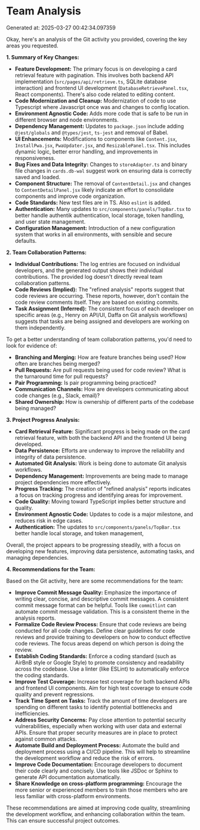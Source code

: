 # Team Analysis
Generated at: 2025-03-27 00:42:34.097359

Okay, here's an analysis of the Git activity you provided, covering the key areas you requested.

**1. Summary of Key Changes:**

*   **Feature Development:**  The primary focus is on developing a card retrieval feature with pagination. This involves both backend API implementation (`src/pages/api/retrieve.ts`, SQLite database interaction) and frontend UI development (`DatabaseRetrievePanel.tsx`, React components). There's also code related to editing content.
*   **Code Modernization and Cleanup:** Modernization of code to use Typescript where Javascript once was and changes to config location.
*    **Environment Agnostic Code:** Adds more code that is safe to be run in different browser and node environments.
*   **Dependency Management:** Updates to `package.json` include adding `@jest/globals` and `@types/jest`, `ts-jest` and removal of Babel.
*   **UI Enhancements:** Modifications to components like `Content.jsx`, `InstallPwa.jsx`, `PwaUpdater.jsx`, and `ResizablePanel.tsx`. This includes dynamic logic, better error handling, and improvements in responsiveness.
*   **Bug Fixes and Data Integrity:**  Changes to `storeAdapter.ts` and binary file changes in `cards.db-wal` suggest work on ensuring data is correctly saved and loaded.
*   **Component Structure:** The removal of `ContentDetail.jsx` and changes to `ContentDetailPanel.jsx` likely indicate an effort to consolidate components and improve code organization.
*   **Code Standards:** New test files are in TS. Also `eslint` is added.
*   **Authentication:** Many updates to `src/components/panels/TopBar.tsx` to better handle authentik authentication, local storage, token handling, and user state management.
*   **Configuration Management:** Introduction of a new configuration system that works in all environments, with sensible and secure defaults.

**2. Team Collaboration Patterns:**

*   **Individual Contributions:** The log entries are focused on individual developers, and the generated output shows their individual contributions. The provided log doesn't directly reveal team collaboration patterns.
*   **Code Reviews (Implied):**  The "refined analysis" reports suggest that code reviews are occurring. These reports, however, don't contain the code review comments itself. They are based on existing commits.
*   **Task Assignment (Inferred):** The consistent focus of each developer on specific areas (e.g., Henry on API/UI, Daffa on Git analysis workflows) suggests that tasks are being assigned and developers are working on them independently.

To get a better understanding of team collaboration patterns, you'd need to look for evidence of:

*   **Branching and Merging:** How are feature branches being used? How often are branches being merged?
*   **Pull Requests:** Are pull requests being used for code review? What is the turnaround time for pull requests?
*   **Pair Programming:** Is pair programming being practiced?
*   **Communication Channels:** How are developers communicating about code changes (e.g., Slack, email)?
*   **Shared Ownership:** How is ownership of different parts of the codebase being managed?

**3. Project Progress Analysis:**

*   **Card Retrieval Feature:** Significant progress is being made on the card retrieval feature, with both the backend API and the frontend UI being developed.
*   **Data Persistence:** Efforts are underway to improve the reliability and integrity of data persistence.
*   **Automated Git Analysis:** Work is being done to automate Git analysis workflows.
*   **Dependency Management:** Improvements are being made to manage project dependencies more effectively.
*   **Progress Tracking:** The creation of "refined analysis" reports indicates a focus on tracking progress and identifying areas for improvement.
*   **Code Quality:** Moving toward TypeScript implies better structure and quality.
*   **Environment Agnostic Code:** Updates to code is a major milestone, and reduces risk in edge cases.
*   **Authentication:** The updates to `src/components/panels/TopBar.tsx` better handle local storage, and token management,

Overall, the project appears to be progressing steadily, with a focus on developing new features, improving data persistence, automating tasks, and managing dependencies.

**4. Recommendations for the Team:**

Based on the Git activity, here are some recommendations for the team:

*   **Improve Commit Message Quality:**  Emphasize the importance of writing clear, concise, and descriptive commit messages.  A consistent commit message format can be helpful.  Tools like `commitlint` can automate commit message validation.  This is a consistent theme in the analysis reports.
*   **Formalize Code Review Process:**  Ensure that code reviews are being conducted for all code changes.  Define clear guidelines for code reviews and provide training to developers on how to conduct effective code reviews. The focus areas depend on which person is doing the review.
*    **Establish Coding Standards:** Enforce a coding standard (such as AirBnB style or Google Style) to promote consistency and readability across the codebase. Use a linter (like ESLint) to automatically enforce the coding standards.
*   **Improve Test Coverage:** Increase test coverage for both backend APIs and frontend UI components.  Aim for high test coverage to ensure code quality and prevent regressions.
*   **Track Time Spent on Tasks:** Track the amount of time developers are spending on different tasks to identify potential bottlenecks and inefficiencies.
*   **Address Security Concerns:** Pay close attention to potential security vulnerabilities, especially when working with user data and external APIs. Ensure that proper security measures are in place to protect against common attacks.
*   **Automate Build and Deployment Process:** Automate the build and deployment process using a CI/CD pipeline.  This will help to streamline the development workflow and reduce the risk of errors.
*   **Improve Code Documentation:** Encourage developers to document their code clearly and concisely.  Use tools like JSDoc or Sphinx to generate API documentation automatically.
*  **Share Knowledge on cross-platform programming:** Encourage the more senior or experienced members to train those members who are less familiar with cross-platform environments.

These recommendations are aimed at improving code quality, streamlining the development workflow, and enhancing collaboration within the team. This can ensure successful project outcomes.
